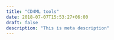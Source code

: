 ```yaml
---
title: "CD4ML tools"
date: 2018-07-07T15:53:27+06:00
draft: false
description: "This is meta description"
---
```


